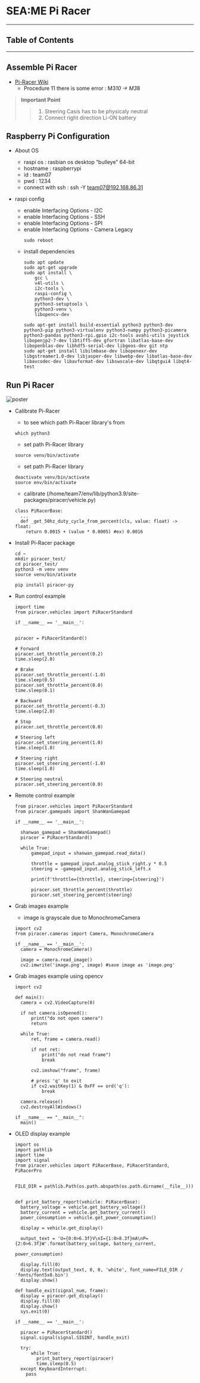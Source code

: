 # SEA:ME Pi Racer
-----------------------------------------------------------
## Table of Contents

----------------------------------------

## Assemble Pi Racer
- [Pi-Racer Wiki](https://www.waveshare.com/wiki/JetRacer_Assembly_Manual)
  - Procedure 11 there is some error : M3*10 -> M3*8
> **Important Point** 
>> 1. Steering Casis has to be physicaly neutral  
>> 2. Connect right direction Li-ON battery

## Raspberry Pi Configuration
- About OS
  - raspi os : rasbian os desktop “bulleye” 64-bit
  - hostname : raspberrypi
  - id : team07
  - pwd : 1234
  - connect with ssh : ssh -Y team07@192.168.86.31

- raspi config
  - enable Interfacing Options - I2C
  - enable Interfacing Options - SSH
  - enable Interfacing Options - SPI
  - enable Interfacing Options - Camera Legacy
    ```
    sudo reboot
    ```
  - install dependencies
    ```
    sudo apt update
    sudo apt-get upgrade
    sudo apt install \
        gcc \
        v4l-utils \
        i2c-tools \
        raspi-config \
        python3-dev \
        python3-setuptools \
        python3-venv \
        libopencv-dev
    
    sudo apt-get install build-essential python3 python3-dev python3-pip python3-virtualenv python3-numpy python3-picamera python3-pandas python3-rpi.gpio i2c-tools avahi-utils joystick libopenjp2-7-dev libtiff5-dev gfortran libatlas-base-dev libopenblas-dev libhdf5-serial-dev libgeos-dev git ntp
    sudo apt-get install libilmbase-dev libopenexr-dev libgstreamer1.0-dev libjasper-dev libwebp-dev libatlas-base-dev libavcodec-dev libavformat-dev libswscale-dev libqtgui4 libqt4-test
    ```

## Run Pi Racer
![poster](./image/piracer_overview.drawio.svg)
- Calibrate Pi-Racer
  - to see which path Pi-Racer library's from
  ```
  which python3
  ```
  - set path Pi-Racer library
  ```
  source venv/bin/activate
  ```
  - set path Pi-Racer library
  ```
  deactivate venv/bin/activate
  source env/bin/activate
  ```
  - calibrate (/home/team7/env/lib/python3.9/site-packages/piracer/vehicle.py)
  ```
  class PiRacerBase:
    ...
    def _get_50hz_duty_cycle_from_percent(cls, value: float) -> float:
      return 0.0015 + (value * 0.0005) #ex) 0.0016
  ```
  
- Install Pi-Racer package
  ```
  cd ~
  mkdir piracer_test/
  cd piracer_test/
  python3 -m venv venv
  source venv/bin/ativate

  pip install piracer-py
  ```
- Run control example
  ```
  import time
  from piracer.vehicles import PiRacerStandard

  if __name__ == '__main__':

  
  piracer = PiRacerStandard()

  # Forward
  piracer.set_throttle_percent(0.2)
  time.sleep(2.0)

  # Brake
  piracer.set_throttle_percent(-1.0)
  time.sleep(0.5)
  piracer.set_throttle_percent(0.0)
  time.sleep(0.1)

  # Backward
  piracer.set_throttle_percent(-0.3)
  time.sleep(2.0)

  # Stop
  piracer.set_throttle_percent(0.0)

  # Steering left
  piracer.set_steering_percent(1.0)
  time.sleep(1.0)

  # Steering right
  piracer.set_steering_percent(-1.0)
  time.sleep(1.0)

  # Steering neutral
  piracer.set_steering_percent(0.0)
  ```
- Remote control example
  ```
  from piracer.vehicles import PiRacerStandard
  from piracer.gamepads import ShanWanGamepad

  if __name__ == '__main__':

    shanwan_gamepad = ShanWanGamepad()
    piracer = PiRacerStandard()

    while True:
        gamepad_input = shanwan_gamepad.read_data()

        throttle = gamepad_input.analog_stick_right.y * 0.5
        steering = -gamepad_input.analog_stick_left.x

        print(f'throttle={throttle}, steering={steering}')

        piracer.set_throttle_percent(throttle)
        piracer.set_steering_percent(steering)
  ```
- Grab images example
  - image is grayscale due to MonochromeCamera
  ```
  import cv2
  from piracer.cameras import Camera, MonochromeCamera

  if __name__ == '__main__':
    camera = MonochromeCamera()

    image = camera.read_image()
    cv2.imwrite('image.png', image) #save image as 'image.png'
  ```

- Grab images example using opencv
  ```
  import cv2

  def main():
    camera = cv2.VideoCapture(0)

    if not camera.isOpened():
        print("do not open camera")
        return

    while True:
        ret, frame = camera.read()

        if not ret:
            print("do not read frame")
            break

        cv2.imshow("frame", frame)

        # press 'q' to exit
        if cv2.waitKey(1) & 0xFF == ord('q'):
            break
  
    camera.release()
    cv2.destroyAllWindows()

  if __name__ == "__main__":
    main()
  ```
- OLED display example
  ```
  import os
  import pathlib
  import time
  import signal
  from piracer.vehicles import PiRacerBase, PiRacerStandard, PiRacerPro


  FILE_DIR = pathlib.Path(os.path.abspath(os.path.dirname(__file__)))


  def print_battery_report(vehicle: PiRacerBase):
    battery_voltage = vehicle.get_battery_voltage()
    battery_current = vehicle.get_battery_current()
    power_consumption = vehicle.get_power_consumption()

    display = vehicle.get_display()

    output_text = 'U={0:0>6.3f}V\nI={1:0>8.3f}mA\nP={2:0>6.3f}W'.format(battery_voltage, battery_current,
                                                                                power_consumption)

    display.fill(0)
    display.text(output_text, 0, 0, 'white', font_name=FILE_DIR / 'fonts/font5x8.bin')
    display.show()

  def handle_exit(signal_num, frame):
    display = piracer.get_display()
    display.fill(0)
    display.show()
    sys.exit(0)
  
  if __name__ == '__main__':
  
    piracer = PiRacerStandard()
    signal.signal(signal.SIGINT, handle_exit)
  
    try:
        while True:
          print_battery_report(piracer)
          time.sleep(0.5)
    except KeyboardInterrupt:
      pass
  ```
  
